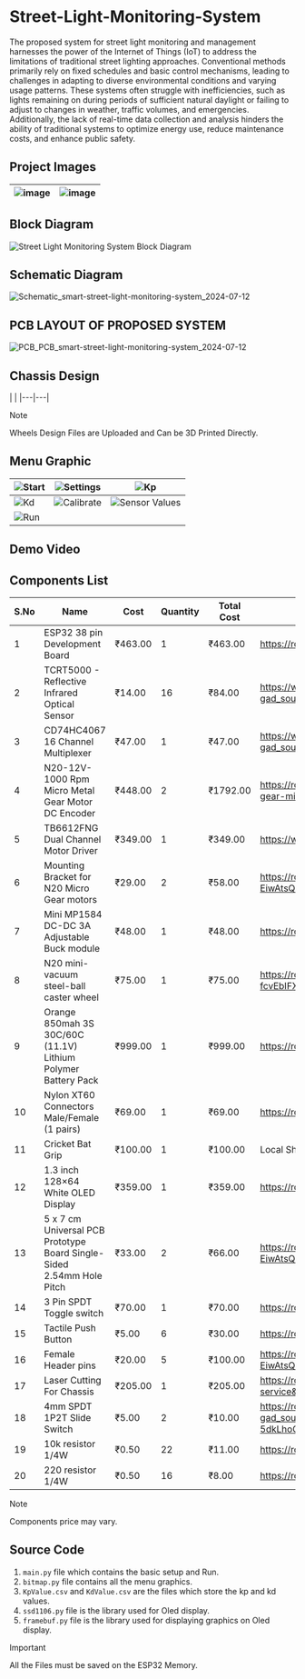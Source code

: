 # Street-Light-Monitoring-System

The proposed system for street light monitoring and management harnesses the power of the Internet of Things (IoT) to address the limitations of traditional street lighting approaches. Conventional methods primarily rely on fixed schedules and basic control mechanisms, leading to challenges in adapting to diverse environmental conditions and varying usage patterns. These systems often struggle with inefficiencies, such as lights remaining on during periods of sufficient natural daylight or failing to adjust to changes in weather, traffic volumes, and emergencies. Additionally, the lack of real-time data collection and analysis hinders the ability of traditional systems to optimize energy use, reduce maintenance costs, and enhance public safety.

## Project Images

|![image](https://github.com/user-attachments/assets/bdc6600b-4531-4c8f-9c2d-aec4374b26c0)|![image](https://github.com/user-attachments/assets/04039a36-a11f-4fc1-b163-cc800ab05ce1)|
|---|---|

## Block Diagram
![Street Light Monitoring System Block Diagram](https://github.com/user-attachments/assets/d59b7a48-3edb-42d2-ac0a-544345b2201a)

## Schematic Diagram
![Schematic_smart-street-light-monitoring-system_2024-07-12](https://github.com/user-attachments/assets/59028d05-aa2e-4788-bf8f-89316146f1c2)

## PCB LAYOUT OF PROPOSED SYSTEM
![PCB_PCB_smart-street-light-monitoring-system_2024-07-12](https://github.com/user-attachments/assets/f47b74ca-d197-4f95-8743-04c572c69aab)


## Chassis Design

| |
|---|---|

>[!NOTE]
>Wheels Design Files are Uploaded and Can be 3D Printed Directly.

## Menu Graphic

|![Start](https://github.com/Aarushraj-Puduchery/16_IR_Array_PID_LFR_Using_ESP32/assets/97360295/4846a1b8-f431-4558-b08a-dfa423befb6e)|![Settings](https://github.com/Aarushraj-Puduchery/16_IR_Array_PID_LFR_Using_ESP32/assets/97360295/96eae412-999c-4ceb-a8cf-7e0800f1fc22)|![Kp](https://github.com/Aarushraj-Puduchery/16_IR_Array_PID_LFR_Using_ESP32/assets/97360295/44a41a0b-8cfa-48e9-987d-21ffa6e8dc9d)|
|---|---|---|
|![Kd](https://github.com/Aarushraj-Puduchery/16_IR_Array_PID_LFR_Using_ESP32/assets/97360295/e53380b4-74c8-43b0-bfbd-a85b8ec86bf7)|![Calibrate](https://github.com/Aarushraj-Puduchery/16_IR_Array_PID_LFR_Using_ESP32/assets/97360295/38b9aeda-b972-4bf8-89bc-53f35eba7cb1)|![Sensor Values](https://github.com/Aarushraj-Puduchery/16_IR_Array_PID_LFR_Using_ESP32/assets/97360295/5f8b2d97-d66c-4411-b7ee-69568664586b)|
|![Run](https://github.com/Aarushraj-Puduchery/16_IR_Array_PID_LFR_Using_ESP32/assets/97360295/55dc97ee-4e88-4dc0-b00d-3ac03a3de556)|

## Demo Video

## Components List
|S.No|  Name  | Cost | Quantity | Total Cost | Link |
|---| --- | --- | --- | --- | --- |
|1| ESP32 38 pin Development Board | ₹463.00 | 1 | ₹463.00 | https://robu.in/product/esp32-38pin-development-board-wifibluetooth-ultra-low-power-consumption-dual-core/ |
|2| TCRT5000 - Reflective Infrared Optical Sensor | ₹14.00 | 16 | ₹84.00 | https://www.electronicscomp.com/tcrt-5000-reflective-infrared-optical-sensor?gad_source=1&gclid=CjwKCAjw8diwBhAbEiwA7i_sJXOqHk0dZvL_GnIE0G32WTJIGomgZAWdONYpeRQPgrdWhnDTaYYXDxoCjcIQAvD_BwE |
|3| CD74HC4067 16 Channel Multiplexer | ₹47.00 | 1 | ₹47.00 | https://www.electronicscomp.com/cd74hc4067-16-channel-multiplexer-breakout-board-module-india?gad_source=1&gclid=CjwKCAjw8diwBhAbEiwA7i_sJbTI_0htwSTLoZ-y8TKZmN8GVIqDA2loj_VPuERGRcLqPaKO2KgiRhoCEmwQAvD_BwE |
|4| N20-12V-1000 Rpm Micro Metal Gear Motor DC Encoder | ₹448.00 | 2 | ₹1792.00 | https://robokits.co.in/motors/n20-metal-gear-micro-motors/n20-metal-gear-encoder-motor/ga12-n20-12v-1000-rpm-all-metal-gear-micro-dc-encoder-motor-with-precious-metal-brush |
|5| TB6612FNG Dual Channel Motor Driver | ₹349.00 | 1 | ₹349.00 | https://www.robojunkies.com/products/tb6612fng-dual-channel-motor-driver-breakout |
|6| Mounting Bracket for N20 Micro Gear motors | ₹29.00 | 2 | ₹58.00 | https://robu.in/product/mounting-bracket-n20-micro-gear-motors/?gclid=CjwKCAjwv-2pBhB-EiwAtsQZFMyVAIrgacEo3SnLeiZb_c0rmLDukQiCUuQzv2EGzwINDnRaVgi07hoCHJsQAvD_BwE |
|7| Mini MP1584 DC-DC 3A Adjustable Buck module | ₹48.00 | 1 | ₹48.00 | https://robu.in/product/mini-mp1584-dc-dc-adjustable-buck-module-3a/ |
|8| N20 mini-vacuum steel-ball caster wheel | ₹75.00 | 1 | ₹75.00 | https://robu.in/product/ball-castors/?gclid=CjwKCAjwv-2pBhB-EiwAtsQZFJapkUm2pvyraM-fcvEbIFXAwsW7BcBFXMhT8CuGdiMnjmRCqo3y5RoCfbwQAvD_BwE |
|9| Orange 850mah 3S 30C/60C (11.1V) Lithium Polymer Battery Pack | ₹999.00 | 1 | ₹999.00 | https://robu.in/product/orange-850mah-3s-30c-60c-lithium-polymer-battery-pack-lipo/ |
|10| Nylon XT60 Connectors Male/Female (1 pairs) | ₹69.00 | 1 | ₹69.00 | https://robu.in/product/amass-nylon-xt60-connectors-male-female-pair/ |
|11| Cricket Bat Grip | ₹100.00 | 1 | ₹100.00 | Local Shop |
|12| 1.3 inch 128×64 White OLED Display | ₹359.00 | 1 | ₹359.00 | https://robu.in/product/1-3-inch-i2c-iic-oled-lcd-module-4pin-with-vcc-gnd-white/ |
|13| 5 x 7 cm Universal PCB Prototype Board Single-Sided 2.54mm Hole Pitch | ₹33.00 | 2 | ₹66.00 | https://robu.in/product/5-x-7-cm-universal-pcb-prototype-board-single-sided-2-54mm-hole-pitch/?gclid=CjwKCAjwv-2pBhB-EiwAtsQZFE5b9qHKxeqy_LWVFsEkEtWvAuZyjGFokjC_KK8nJEzkA3N0C3TE_xoCRrgQAvD_BwE | 
|14| 3 Pin SPDT Toggle switch | ₹70.00 | 1 | ₹70.00 | https://robu.in/product/5a-3-pin-spdt-toggle-switch/ |
|15| Tactile Push Button | ₹5.00 | 6 | ₹30.00 | https://robu.in/product/12x12x7-3mm-tactile-push-button-switch-round/ |
|16| Female Header pins | ₹20.00 | 5 | ₹100.00 | https://robu.in/product/2-54mm-1x40-pin-female-single-row-header-strip-pack-of-10/?gclid=CjwKCAjwv-2pBhB-EiwAtsQZFAtwQ3ul10GUEYZ4OoZSfY7DK1FfVSDdqT6manq-n7lpXNj7vYUe9xoCQpQQAvD_BwE |
|17| Laser Cutting For Chassis | ₹205.00 | 1 | ₹205.00 | https://robu.in/product/online-laser-cutting-service/?utm_source=website&utm_medium=header&utm_campaign=laser-cutting-service&utm_id=free_promotion |
|18| 4mm SPDT 1P2T Slide Switch | ₹5.00 | 2 | ₹10.00 | https://robu.in/product/4mm-spdt-1p2t-slide-switch-pack-of-10/?gad_source=1&gclid=CjwKCAjw8diwBhAbEiwA7i_sJdteHYWvkgwv5K-RXt2dMcR4QeJUNp-5dkLhoCquk7IZ7fX7WUhKhxoC30YQAvD_BwE |
|19| 10k resistor 1/4W | ₹0.50 | 22 | ₹11.00 | https://robu.in/product/10k-ohm-0-25w-metal-film-resistor-pack-of-100/ |
|20| 220 resistor 1/4W | ₹0.50 | 16 | ₹8.00 | https://robu.in/product/220-ohm-resistor-0-25w-metal-film-pack-of-100/ |

> [!NOTE]
> Components price may vary.

## Source Code
1. `main.py` file which contains the basic setup and Run.
2. `bitmap.py` file contains all the menu graphics.
3. `KpValue.csv` and `KdValue.csv` are the files which store the kp and kd values.
4. `ssd1106.py` file is the library used for Oled display.
5. `framebuf.py` file is the library used for displaying graphics on Oled display.

>[!IMPORTANT]
>All the Files must be saved on the ESP32 Memory.


